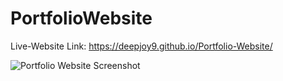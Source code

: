 # PortfolioWebsite
Live-Website Link: https://deepjoy9.github.io/Portfolio-Website/

![Portfolio Website Screenshot](https://user-images.githubusercontent.com/49182381/175346589-4521f1f2-30c4-4af1-adf4-c6aa0b133bcb.PNG)
